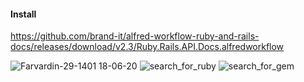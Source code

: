 #### Install

https://github.com/brand-it/alfred-workflow-ruby-and-rails-docs/releases/download/v2.3/Ruby.Rails.API.Docs.alfredworkflow

![Farvardin-29-1401 18-06-20](https://user-images.githubusercontent.com/13140/163900117-d87be2af-4594-44cc-bd4a-179f528eca1a.gif)
![search_for_ruby](https://user-images.githubusercontent.com/13140/161662787-392dc02d-139e-4225-ad01-1aff8217bc61.gif)
![search_for_gem](https://user-images.githubusercontent.com/13140/161662790-3fccb4f1-d419-4bca-867e-ff5d55d0195b.gif)




